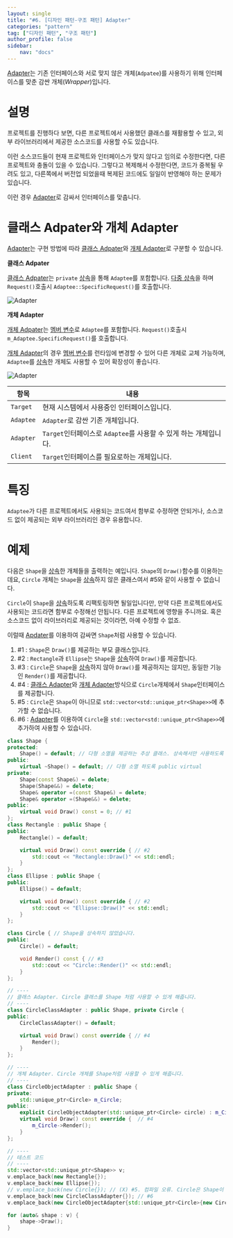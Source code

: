 ```yaml
---
layout: single
title: "#6. [디자인 패턴-구조 패턴] Adapter"
categories: "pattern"
tag: ["디자인 패턴", "구조 패턴"]
author_profile: false
sidebar: 
    nav: "docs"
---
```


[Adapter](https://tango1202.github.io/pattern/pattern-adapter/)는 기존 인터페이스와 서로 맞지 않은 개체(`Adpatee`)를 사용하기 위해 인터페이스를 맞춘 감싼 개체(*Wrapper*)입니다.

# 설명

프로젝트를 진행하다 보면, 다른 프로젝트에서 사용했던 클래스를 재활용할 수 있고, 외부 라이브러리에서 제공한 소스코드를 사용할 수도 있습니다.

이런 소스코드들이 현재 프로젝트와 인터페이스가 맞지 않다고 임의로 수정한다면, 다른 프로젝트와 충돌이 있을 수 있습니다. 그렇다고 복제해서 수정한다면, 코드가 중복될 우려도 있고, 다른쪽에서 버전업 되었을때 복제된 코드에도 일일이 반영해야 하는 문제가 있습니다.

이런 경우 [Adapter](https://tango1202.github.io/pattern/pattern-adapter/)로 감싸서 인터페이스를 맞춥니다.

# 클래스 Adpater와 개체 Adapter

[Adapter](https://tango1202.github.io/pattern/pattern-adapter/)는 구현 방법에 따라 [클래스 Adpater](https://tango1202.github.io/pattern/pattern-adapter/#%ED%81%B4%EB%9E%98%EC%8A%A4-adpater%EC%99%80-%EA%B0%9C%EC%B2%B4-adapter)와 [개체 Adapter](https://tango1202.github.io/pattern/pattern-adapter/#%ED%81%B4%EB%9E%98%EC%8A%A4-adpater%EC%99%80-%EA%B0%9C%EC%B2%B4-adapter)로 구분할 수 있습니다.

**클래스 Adpater**

[클래스 Adpater](https://tango1202.github.io/pattern/pattern-adapter/#%ED%81%B4%EB%9E%98%EC%8A%A4-adpater%EC%99%80-%EA%B0%9C%EC%B2%B4-adapter)는 `private` [상속](https://tango1202.github.io/legacy-cpp-oop/legacy-cpp-oop-inheritance/)을 통해 `Adaptee`를 포함합니다. [다중 상속](https://tango1202.github.io/legacy-cpp-oop/legacy-cpp-oop-inheritance/#%EB%8B%A4%EC%A4%91-%EC%83%81%EC%86%8D)을 하며 `Request()`호출시 `Adaptee::SpecificRequest()`를 호출합니다.

![Adapter](https://github.com/tango1202/tango1202.github.io/assets/133472501/3600b1da-b57c-4c25-aa4e-48000b91f76e)

**개체 Adapter**

[개체 Adpater](https://tango1202.github.io/pattern/pattern-adapter/#%ED%81%B4%EB%9E%98%EC%8A%A4-adpater%EC%99%80-%EA%B0%9C%EC%B2%B4-adapter)는 [멤버 변수](https://tango1202.github.io/legacy-cpp-oop/legacy-cpp-oop-member-variable/)로 `Adaptee`를 포함합니다. `Request()`호출시 `m_Adaptee.SpecificRequest()`를 호출합니다.

[개체 Adapter](https://github.com/tango1202/tango1202.github.io/assets/133472501/49143535-836d-43c3-a4af-c5c7ef44d6a9)의 경우 [멤버 변수](https://tango1202.github.io/legacy-cpp-oop/legacy-cpp-oop-member-variable/)를 런타임에 변경할 수 있어 다른 개체로 교체 가능하며, `Adaptee`를 [상속](https://tango1202.github.io/legacy-cpp-oop/legacy-cpp-oop-inheritance/)한 개체도 사용할 수 있어 확장성이 좋습니다.

![Adapter](https://github.com/tango1202/tango1202.github.io/assets/133472501/56c5d20b-8382-4151-bd76-0d3b6b9fb66c)

|항목|내용|
|--|--|
|`Target`|현재 시스템에서 사용중인 인터페이스입니다.|
|`Adaptee`|`Adapter`로 감싼 기존 개체입니다.|
|`Adapter`|`Target`인터페이스로 `Adaptee`를 사용할 수 있게 하는 개체입니다.|
|`Client`|`Target`인터페이스를 필요로하는 개체입니다.|

# 특징

`Adaptee`가 다른 프로젝트에서도 사용되는 코드여서 함부로 수정하면 안되거나, 소스코드 없이 제공되는 외부 라이브러리인 경우 유용합니다.

# 예제

다음은 `Shape`을 [상속](https://tango1202.github.io/legacy-cpp-oop/legacy-cpp-oop-inheritance/)한 개체들을 출력하는 예입니다. `Shape`의 `Draw()`함수를 이용하는데요, `Circle` 개체는 `Shape`을 [상속](https://tango1202.github.io/legacy-cpp-oop/legacy-cpp-oop-inheritance/)하지 않은 클래스여서 #5와 같이 사용할 수 없습니다. 

`Circle`이 `Shape`을 [상속](https://tango1202.github.io/legacy-cpp-oop/legacy-cpp-oop-inheritance/)하도록 리팩토링하면 될일입니다만, 만약 다른 프로젝트에서도 사용되는 코드라면 함부로 수정해선 안됩니다. 다른 프로젝트에 영향을 주니까요. 혹은 소스코드 없이 라이브러리로 제공되는 것이라면, 아예 수정할 수 없죠. 

이럴때 [Apdater](https://tango1202.github.io/pattern/pattern-adapter/)를 이용하여 감싸면 `Shape`처럼 사용할 수 있습니다.

1. #1 : `Shape`은 `Draw()`를 제공하는 부모 클래스입니다.
2. #2 : `Rectangle`과 `Ellipse`는 `Shape`을 [상속](https://tango1202.github.io/legacy-cpp-oop/legacy-cpp-oop-inheritance/)하여 `Draw()`를 제공합니다.
3. #3 : `Circle`은 `Shape`을 [상속](https://tango1202.github.io/legacy-cpp-oop/legacy-cpp-oop-inheritance/)하지 않아 `Draw()`를 제공하지는 않지만, 동일한 기능인 `Render()`를 제공합니다.
4. #4 : [클래스 Adapter](https://tango1202.github.io/pattern/pattern-adapter/#%ED%81%B4%EB%9E%98%EC%8A%A4-adpater%EC%99%80-%EA%B0%9C%EC%B2%B4-adapter)와 [개체 Adapter](https://tango1202.github.io/pattern/pattern-adapter/#%ED%81%B4%EB%9E%98%EC%8A%A4-adpater%EC%99%80-%EA%B0%9C%EC%B2%B4-adapter)방식으로 `Circle`개체에서 `Shape`인터페이스를 제공합니다.
5. #5 : `Circle`은 `Shape`이 아니므로 `std::vector<std::unique_ptr<Shape>>`에 추가할 수 없습니다.
6. #6 : [Adapter](https://tango1202.github.io/pattern/pattern-adapter/)를 이용하여 `Circle`을 `std::vector<std::unique_ptr<Shape>>`에 추가하여 사용할 수 있습니다.

```cpp
class Shape {
protected:
    Shape() = default; // 다형 소멸을 제공하는 추상 클래스. 상속해서만 사용하도록 protected
public:
    virtual ~Shape() = default; // 다형 소멸 하도록 public virtual    
private:
    Shape(const Shape&) = delete; 
    Shape(Shape&&) = delete; 
    Shape& operator =(const Shape&) = delete; 
    Shape& operator =(Shape&&) = delete;   
public:
    virtual void Draw() const = 0; // #1
};
class Rectangle : public Shape {
public:
    Rectangle() = default;

    virtual void Draw() const override { // #2
        std::cout << "Rectangle::Draw()" << std::endl;
    }
};
class Ellipse : public Shape {
public:
    Ellipse() = default;

    virtual void Draw() const override { // #2
        std::cout << "Ellipse::Draw()" << std::endl;
    }
};

class Circle { // Shape을 상속하지 않았습니다.
public:
    Circle() = default;

    void Render() const { // #3
        std::cout << "Circle::Render()" << std::endl;            
    }
};  

// ----
// 클래스 Adapter. Circle 클래스를 Shape 처럼 사용할 수 있게 해줍니다.
// ----
class CircleClassAdapter : public Shape, private Circle {
public:
    CircleClassAdapter() = default;

    virtual void Draw() const override { // #4
        Render();
    }   
};

// ----
// 개체 Adapter. Circle 개체를 Shape처럼 사용할 수 있게 해줍니다.
// ----
class CircleObjectAdapter : public Shape {
private:
    std::unique_ptr<Circle> m_Circle;
public:
    explicit CircleObjectAdapter(std::unique_ptr<Circle> circle) : m_Circle(std::move(circle)) {}
    virtual void Draw() const override {  // #4
        m_Circle->Render();
    } 
};

// ----
// 테스트 코드
// ----
std::vector<std::unique_ptr<Shape>> v;
v.emplace_back(new Rectangle{}); 
v.emplace_back(new Ellipse{});
// v.emplace_back(new Circle{}); // (X) #5. 컴파일 오류. Circle은 Shape이 아닙니다.
v.emplace_back(new CircleClassAdapter{}); // #6
v.emplace_back(new CircleObjectAdapter{std::unique_ptr<Circle>{new Circle{}}}); // #6

for (auto& shape : v) {
    shape->Draw();
}    
```

